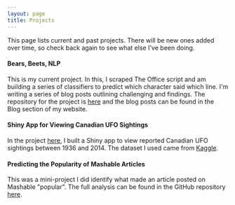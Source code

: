 ```yaml
---
layout: page
title: Projects
---
```


This page lists current and past projects. There will be new ones added over time, so check back again to see what else I've been doing.

#### Bears, Beets, NLP

This is my current project. In this, I scraped The Office script and am building a series of classifiers to predict which character said which line. I'm writing a series of blog posts outlining challenging and findings. The repository for the project is [here](https://github.com/conleyst/bears-beets-nlp) and the blog posts can be found in the Blog section of my website.

#### Shiny App for Viewing Canadian UFO Sightings

In the project [here](https://github.com/conleyst/canadian-ufo-sightings), I built a Shiny app to view reported Canadian UFO sightings between 1936 and 2014. The dataset I used came from [Kaggle](https://www.kaggle.com/NUFORC/ufo-sightings).

#### Predicting the Popularity of Mashable Articles

This was a mini-project I did identify what made an article posted on Mashable "popular". The full analysis can be found in the GitHub repository [here](https://github.com/conleyst/predicting-social-media-shares/blob/master/results/analysis.md). 
